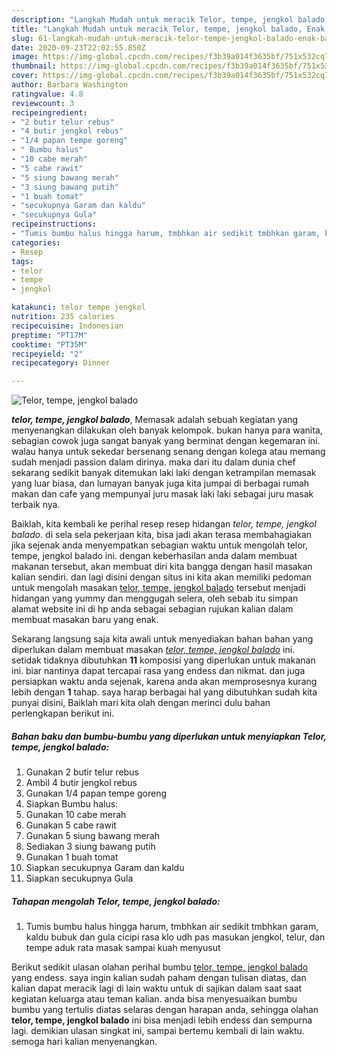 ```yaml
---
description: "Langkah Mudah untuk meracik Telor, tempe, jengkol balado, Enak Banget"
title: "Langkah Mudah untuk meracik Telor, tempe, jengkol balado, Enak Banget"
slug: 61-langkah-mudah-untuk-meracik-telor-tempe-jengkol-balado-enak-banget
date: 2020-09-23T22:02:55.850Z
image: https://img-global.cpcdn.com/recipes/f3b39a014f3635bf/751x532cq70/telor-tempe-jengkol-balado-foto-resep-utama.jpg
thumbnail: https://img-global.cpcdn.com/recipes/f3b39a014f3635bf/751x532cq70/telor-tempe-jengkol-balado-foto-resep-utama.jpg
cover: https://img-global.cpcdn.com/recipes/f3b39a014f3635bf/751x532cq70/telor-tempe-jengkol-balado-foto-resep-utama.jpg
author: Barbara Washington
ratingvalue: 4.8
reviewcount: 3
recipeingredient:
- "2 butir telur rebus"
- "4 butir jengkol rebus"
- "1/4 papan tempe goreng"
- " Bumbu halus"
- "10 cabe merah"
- "5 cabe rawit"
- "5 siung bawang merah"
- "3 siung bawang putih"
- "1 buah tomat"
- "secukupnya Garam dan kaldu"
- "secukupnya Gula"
recipeinstructions:
- "Tumis bumbu halus hingga harum, tmbhkan air sedikit tmbhkan garam, kaldu bubuk dan gula cicipi rasa klo udh pas masukan jengkol, telur, dan tempe aduk rata masak sampai kuah menyusut"
categories:
- Resep
tags:
- telor
- tempe
- jengkol

katakunci: telor tempe jengkol 
nutrition: 235 calories
recipecuisine: Indonesian
preptime: "PT17M"
cooktime: "PT35M"
recipeyield: "2"
recipecategory: Dinner

---
```



![Telor, tempe, jengkol balado](https://img-global.cpcdn.com/recipes/f3b39a014f3635bf/751x532cq70/telor-tempe-jengkol-balado-foto-resep-utama.jpg)

<b><i>telor, tempe, jengkol balado</i></b>, Memasak adalah sebuah kegiatan yang menyenangkan dilakukan oleh banyak kelompok. bukan hanya para wanita, sebagian cowok juga sangat banyak yang berminat dengan kegemaran ini. walau hanya untuk sekedar bersenang senang dengan kolega atau memang sudah menjadi passion dalam dirinya. maka dari itu dalam dunia chef sekarang sedikit banyak ditemukan laki laki dengan ketrampilan memasak yang luar biasa, dan lumayan banyak juga kita jumpai di berbagai rumah makan dan cafe yang mempunyai juru masak laki laki sebagai juru masak terbaik nya.



Baiklah, kita kembali ke perihal resep resep hidangan <i>telor, tempe, jengkol balado</i>. di sela sela pekerjaan kita, bisa jadi akan terasa membahagiakan jika sejenak anda menyempatkan sebagian waktu untuk mengolah telor, tempe, jengkol balado ini. dengan keberhasilan anda dalam membuat makanan tersebut, akan membuat diri kita bangga dengan hasil masakan kalian sendiri. dan lagi disini dengan situs ini kita akan memiliki pedoman untuk mengolah masakan <u>telor, tempe, jengkol balado</u> tersebut menjadi hidangan yang yummy dan menggugah selera, oleh sebab itu simpan alamat website ini di hp anda sebagai sebagian rujukan kalian dalam membuat masakan baru yang enak.


Sekarang langsung saja kita awali untuk menyediakan bahan bahan yang diperlukan dalam membuat masakan <u><i>telor, tempe, jengkol balado</i></u> ini. setidak tidaknya dibutuhkan <b>11</b> komposisi yang diperlukan untuk makanan ini. biar nantinya dapat tercapai rasa yang endess dan nikmat. dan juga persiapkan waktu anda sejenak, karena anda akan memprosesnya kurang lebih dengan <b>1</b> tahap. saya harap berbagai hal yang dibutuhkan sudah kita punyai disini, Baiklah mari kita olah dengan merinci dulu bahan perlengkapan berikut ini.

<!--inarticleads1-->

##### Bahan baku dan bumbu-bumbu yang diperlukan untuk menyiapkan Telor, tempe, jengkol balado:

1. Gunakan 2 butir telur rebus
1. Ambil 4 butir jengkol rebus
1. Gunakan 1/4 papan tempe goreng
1. Siapkan  Bumbu halus:
1. Gunakan 10 cabe merah
1. Gunakan 5 cabe rawit
1. Gunakan 5 siung bawang merah
1. Sediakan 3 siung bawang putih
1. Gunakan 1 buah tomat
1. Siapkan secukupnya Garam dan kaldu
1. Siapkan secukupnya Gula




<!--inarticleads2-->

##### Tahapan mengolah Telor, tempe, jengkol balado:

1. Tumis bumbu halus hingga harum, tmbhkan air sedikit tmbhkan garam, kaldu bubuk dan gula cicipi rasa klo udh pas masukan jengkol, telur, dan tempe aduk rata masak sampai kuah menyusut




Berikut sedikit ulasan olahan perihal bumbu <u>telor, tempe, jengkol balado</u> yang endess. saya ingin kalian sudah paham dengan tulisan diatas, dan kalian dapat meracik lagi di lain waktu untuk di sajikan dalam saat saat kegiatan keluarga atau teman kalian. anda bisa menyesuaikan bumbu bumbu yang tertulis diatas selaras dengan harapan anda, sehingga olahan <b>telor, tempe, jengkol balado</b> ini bisa menjadi lebih endess dan sempurna lagi. demikian ulasan singkat ini, sampai bertemu kembali di lain waktu. semoga hari kalian menyenangkan.
